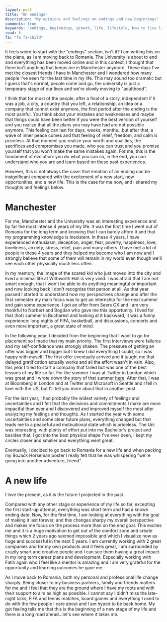 ```yaml
---
layout: post
title: "On endings"
description: "My opinions and feelings on endings and new beginnings"
comments: true
keywords: "endings, beginnings, growth, life, lifestyle, how to live life, millenial"
read: 6 
fa: "fa fa-child"
---
```


It feels weird to start with the "endings" section, isn't it? I am writing this on the plane, as I am moving back to Romania. The University is about to end and everything has been moved online and in this context, I thought that there isn't anything that keeps me in Manchester anymore. These days I've met the closest friends I have in Manchester and I wondered how many people I've seen for the last time in my life. This may sound too dramatic but I guess that's normal, people come and go, the university is just a temporary stage of our lives and we're slowly moving to "adulthood". 

I think that for most of the people, after a final of a story, independent if it was a job, a city, a country that you left, a relationship, an idea or a company that cannot exist anymore, the first period after the ending is the most painful. You think about your mistakes and weaknesses and maybe that things could have been better if you were the best version of yourself and you realize that all the plans you may have had are not possible anymore. This feeling can last for days, weeks, months...but after that, a wave of inner peace comes and that feeling of relief, freedom, and calm is priceless. At that moment you realize your worth and qualities, the sacrifices and compromises you made, who you can trust and you promise yourself that you won't make the same mistakes again. 
For me, this is the fundament of evolution: you do what you can so, in the end, you can understand who you are and learn based on these past experiences.

However, this is not always the case: that emotion of an ending can be insignificant compared with the excitement of a new start, new opportunities, and a new life. This is the case for me now, and I shared my thoughts and feelings below. 

# Manchester

For me, Manchester and the University was an interesting experience and by far the most intense 4 years of my life. It was the first time I went out of Romania for the long term and knowing that I can barely afford it and that my programming knowledge is inexistent. In these 4 years, I have experienced enthusiasm, deception, anger, fear, poverty, happiness, love, loneliness, anxiety, stress, relief, pain and many others. I have met a lot of people in these 4 years and they helped me become who I am now and I strongly believe that some of them will remain in my world even though we'll see each other physically much less often.

In my memory, the image of the scared kid who just moved into the city and lived a minimal life at Withworth Hall is very vivid. I was afraid that I am not smart enough, that I won't be able to do anything meaningful or important and now looking back I don't recognize that person at all. As that year passed I started to understand how my perspectives change and after the first semester my main focus was to get an internship for the next summer and gain some experience. I got an offer from Seers CX and I am very thankful to Norbert and Bogdan who gave me this opportunity. I lived for that (hot) summer in Bucharest and looking at it backward, it was a funny experience: long nights of FIFA, basketball, and discussions, concerts and even more important, a great state of mind.

In the following year, I decided from the beginning that I want to go for placement so I made that my main priority. The first interviews were failures and my self-confidence was strongly shaken. The pressure of getting an offer was bigger and bigger but I knew I did everything I could, so I was happy with myself. The first offer eventually arrived and it taught me that delayed gratification actually works and all the effort wasn't in vain. Also, this year I tried to start a company that failed but was one of the best lessons of my life so far.
For the summer I was at Twitter in London which was great and I wrote down the story of that summer [here](https://www.troscot.com/2020/My-Magic-Pony-experience/). After that, I was at Bloomberg in London and at Twitter and Microsoft in Seattle and I fell in love with the US, but I'll tell you more about that in another post. 

For the last year, I had probably the widest variety of feelings and uncertainties and I felt that the decisions and commitments I make are more impactful than ever and I discovered and improved myself the most after analyzing my feelings and thoughts. As I started the year with some uncertainties and some clear future plans, everything changed but that leads me to a peaceful and motivational state which is priceless. The Uni was interesting, with plenty of effort put into my Bachelor's project and besides that, I got into the best physical shape I've ever been, I kept my circles closer and smaller and everything went great. 

Eventually, I decided to go back to Romania for a new life and when packing my BoJack Horseman poster I really felt that he was whispering "we're going into another adventure, friend".

# A new life

I love the present, as it is the future I projected in the past.

Compared with any other stage or experience of my life so far, excepting the first start-up attempt, everything was short term and had a known ending date. 
Now, for the first time, I am looking at everything with the goal of making it last forever, and this changes sharpy my overall perspective and makes me focus on the process more than on the end goal. This excites me and it is a huge motivation to get out of the comfort zone and create things which 2 years ago seemed impossible and which I visualize now as huge and successful in the next 5 years. I am currently working with 2 great companies and for my own products and it feels great, I am surrounded by crazily smart and creative people and I can see them having a great impact in my long term career plans and development. Especially working with Fatih again who I feel like a mentor is amazing and I am very grateful for the opportunity and learning outcomes he gave me.

As I move back to Romania, both my personal and professional life change sharply. Being closer to my business partners, family and friends matters for me and I feel that they are the ground where I have my roots and with their support to aim as high as possible. 
I cannot say I didn't miss the late-night talks, FIFA and tennis matches, board games and everything I used to do with the few people I care about and I am hyped to be back home. My gut feeling tells me that this is the beginning of a new stage of my life and there is a long road ahead...let's see where it takes me.
